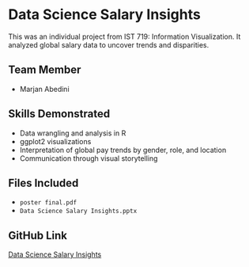 # Data Science Salary Insights

This was an individual project from IST 719: Information Visualization. It analyzed global salary data to uncover trends and disparities.

## Team Member
- Marjan Abedini

## Skills Demonstrated
- Data wrangling and analysis in R
- ggplot2 visualizations
- Interpretation of global pay trends by gender, role, and location
- Communication through visual storytelling

## Files Included
- `poster final.pdf`
- `Data Science Salary Insights.pptx`

## GitHub Link
[Data Science Salary Insights](https://github.com/andia941394/Portfolio-2025/tree/main/Project%20Folders/Data-Science-Salary-Insights)
